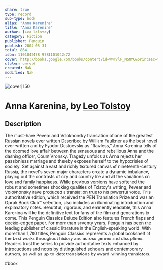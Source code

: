 ```yaml
---
share: true
type: record
sub-type: book
alias: "Anna Karenina"
title: "Anna Karenina"
author: [Leo Tolstoy]
category: Fiction
publisher: Penguin
publish: 2004-05-31
total: 864
isbn: 1101042478 9781101042472
cover: http://books.google.com/books/content?id=W4r7lF_MSMYC&printsec=frontcover&img=1&zoom=1&edge=curl&source=gbs_api
status: unread
created: NaN 
modified: NaN
---
```


![cover|150](http://books.google.com/books/content?id=W4r7lF_MSMYC&printsec=frontcover&img=1&zoom=1&edge=curl&source=gbs_api)

# Anna Karenina, by [Leo Tolstoy](Leo%20Tolstoy.md)

## Description
The must-have Pevear and Volokhonsky translation of one of the greatest Russian novels ever written Described by William Faulkner as the best novel ever written and by Fyodor Dostoevsky as “flawless,” Anna Karenina tells of the doomed love affair between the sensuous and rebellious Anna and the dashing officer, Count Vronsky. Tragedy unfolds as Anna rejects her passionless marriage and thereby exposes herself to the hypocrisies of society. Set against a vast and richly textured canvas of nineteenth-century Russia, the novel's seven major characters create a dynamic imbalance, playing out the contrasts of city and country life and all the variations on love and family happiness. While previous versions have softened the robust and sometimes shocking qualities of Tolstoy's writing, Pevear and Volokhonsky have produced a translation true to his powerful voice. This authoritative edition, which received the PEN Translation Prize and was an Oprah Book Club™ selection, also includes an illuminating introduction and explanatory notes. Beautiful, vigorous, and eminently readable, this Anna Karenina will be the definitive text for fans of the film and generations to come. This Penguin Classics Deluxe Edition also features French flaps and deckle-edged paper. For more than seventy years, Penguin has been the leading publisher of classic literature in the English-speaking world. With more than 1,700 titles, Penguin Classics represents a global bookshelf of the best works throughout history and across genres and disciplines. Readers trust the series to provide authoritative texts enhanced by introductions and notes by distinguished scholars and contemporary authors, as well as up-to-date translations by award-winning translators.

 #book